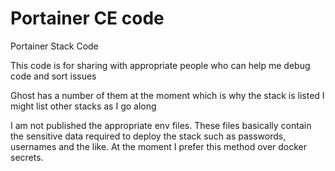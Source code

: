 # Portainer CE code

Portainer Stack Code

This code is for sharing with appropriate people who can help me debug code and sort issues

Ghost has a number of them at the moment which is why the stack is listed
I might list other stacks as I go along

I am not published the appropriate env files.  These files basically contain the sensitive data required to deploy the stack 
such as passwords, usernames and the like.  At the moment I prefer this method over docker secrets.

